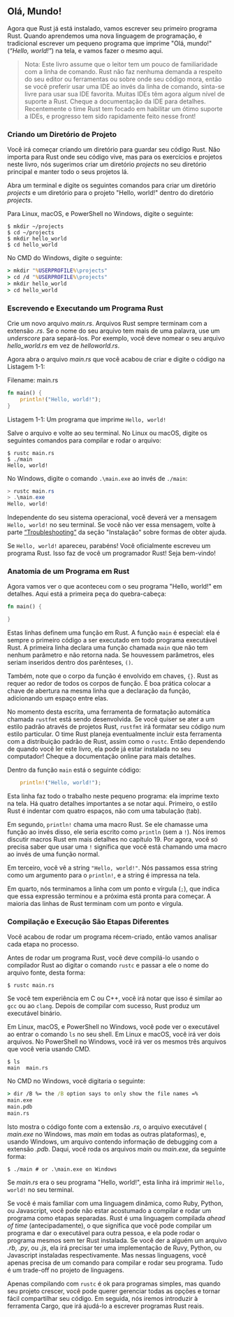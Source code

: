<!-- ## Hello, World!

Now that you’ve installed Rust, let’s write your first Rust program. It’s
traditional when learning a new language to write a little program that prints
the text `Hello, world!` to the screen, so we’ll do the same here!

> Note: This book assumes basic familiarity with the command line. Rust makes
> no specific demands about your editing or tooling or where your code lives, so
> if you prefer to use an integrated development environment (IDE) instead of
> the command line, feel free to use your favorite IDE. Many IDEs now have some
> degree of Rust support; check the IDE’s documentation for details. Recently,
> the Rust team has been focusing on enabling great IDE support, and progress
> has been made rapidly on that front! -->


## Olá, Mundo!

Agora que Rust já está instalado, vamos escrever seu primeiro programa Rust.
Quando aprendemos uma nova linguagem de programação, é tradicional escrever um
pequeno programa que imprime "Olá, mundo!" (_“Hello, world!”_) na tela, e vamos
fazer o mesmo aqui.

> Nota: Este livro assume que o leitor tem um pouco de familiaridade com a
> linha de comando. Rust não faz nenhuma demanda a respeito do seu editor ou
> ferramentas ou sobre onde seu código mora, então se você preferir usar uma
> IDE ao invés da linha de comando, sinta-se livre para usar sua IDE favorita.
> Muitas IDEs têm agora algum nível de suporte a Rust. Cheque  a documentação
> da IDE para detalhes. Recentemente o time Rust tem focado em habilitar um
> ótimo suporte a IDEs, e progresso tem sido rapidamente feito nesse front!

<!-- ### Creating a Project Directory

You’ll start by making a directory to store your Rust code. It doesn’t matter
to Rust where your code lives, but for the exercises and projects in this book,
we suggest making a *projects* directory in your home directory and keeping all
your projects there.

Open a terminal and enter the following commands to make a *projects* directory
and a directory for the Hello, world! project within the *projects* directory.

For Linux, macOS, and PowerShell on Windows, enter this:

```text
$ mkdir ~/projects
$ cd ~/projects
$ mkdir hello_world
$ cd hello_world
```

For Windows CMD, enter this:

```cmd
> mkdir "%USERPROFILE%\projects"
> cd /d "%USERPROFILE%\projects"
> mkdir hello_world
> cd hello_world
```
 -->

### Criando um Diretório de Projeto

Você irá começar criando um diretório para guardar seu código Rust. Não importa
para Rust onde seu código vive, mas para os exercícios e projetos neste livro,
nós sugerimos criar um diretório _projects_ no seu diretório principal e manter
todo o seus projetos lá.

Abra um terminal e digite os seguintes comandos para criar um diretório
_projects_ e um diretório para o projeto "Hello, world!" dentro do diretório
_projects_.

Para Linux, macOS, e PowerShell no Windows, digite o seguinte:

```text
$ mkdir ~/projects
$ cd ~/projects
$ mkdir hello_world
$ cd hello_world
```

No CMD do Windows, digite o seguinte:

```cmd
> mkdir "%USERPROFILE%\projects"
> cd /d "%USERPROFILE%\projects"
> mkdir hello_world
> cd hello_world
```

<!-- ### Writing and Running a Rust Program

Next, make a new source file and call it *main.rs*. Rust files always end with
the *.rs* extension. If you’re using more than one word in your filename, use
an underscore to separate them. For example, use *hello_world.rs* rather than
*helloworld.rs*.

Now open the *main.rs* file you just created and enter the code in Listing 1-1.

<span class="filename">Filename: main.rs</span>

```rust
fn main() {
    println!("Hello, world!");
}
```

<span class="caption">Listing 1-1: A program that prints `Hello, world!`</span>

Save the file and go back to your terminal window. On Linux or macOS, enter
the following commands to compile and run the file:

```text
$ rustc main.rs
$ ./main
Hello, world!
```

On Windows, enter the command `.\main.exe` instead of `./main`:

```powershell
> rustc main.rs
> .\main.exe
Hello, world!
```

Regardless of your operating system, the string `Hello, world!` should print to
the terminal. If you don’t see this output, refer back to the
[“Troubleshooting”][troubleshooting] part of the Installation
section for ways to get help.

If `Hello, world!` did print, congratulations! You’ve officially written a Rust
program. That makes you a Rust programmer—welcome! -->

### Escrevendo e Executando um Programa Rust

Crie um novo arquivo *main.rs*. Arquivos Rust sempre terminam com a extensão
*.rs*. Se o nome do seu arquivo tem mais de uma palavra, use um _underscore_
para separá-los. Por exemplo, você deve nomear o seu arquivo *hello_world.rs*
em vez de *helloworld.rs*.

Agora abra o arquivo *main.rs* que você acabou de criar e digite o código na
Listagem 1-1:

<span class="filename">Filename: main.rs</span>

```rust
fn main() {
    println!("Hello, world!");
}
```

<span class="caption">Listagem 1-1: Um programa que imprime `Hello, world!`</span>

Salve o arquivo e volte ao seu terminal. No Linux ou macOS, digite os seguintes
comandos para compilar e rodar o arquivo:

```text
$ rustc main.rs
$ ./main
Hello, world!
```

No Windows, digite o comando `.\main.exe` ao invés de `./main`:

```powershell
> rustc main.rs
> .\main.exe
Hello, world!
```

Independente do seu sistema operacional, você deverá ver a mensagem
`Hello, world!` no seu terminal. Se você não ver essa mensagem, volte à parte
[“Troubleshooting”][troubleshooting] da seção "Instalação" sobre formas de
obter ajuda. 

Se `Hello, world!` apareceu, parabéns! Você oficialmente escreveu um programa
Rust. Isso faz de você um programador Rust! Seja bem-vindo!

<!-- ### Anatomy of a Rust Program

Let’s review in detail what just happened in your Hello, world! program.
Here’s the first piece of the puzzle:

```rust
fn main() {

}
```

These lines define a function in Rust. The `main` function is special: it is
always the first code that runs in every executable Rust program. The first
line declares a function named `main` that has no parameters and returns
nothing. If there were parameters, they would go inside the parentheses, `()`. -->

### Anatomia de um Programa em Rust

Agora vamos ver o que aconteceu com o seu programa "Hello, world!" em detalhes.
Aqui está a primeira peça do quebra-cabeça:

```rust
fn main() {

}
```

Estas linhas definem uma função em Rust. A função `main` é especial: ela é
sempre o primeiro código a ser executado em todo programa executável Rust.
A primeira linha declara uma função chamada `main` que não tem nenhum parâmetro
e não retorna nada. Se houvessem parâmetros, eles seriam inseridos dentro dos
parênteses, `()`.

<!-- 
Also, note that the function body is wrapped in curly brackets, `{}`. Rust
requires these around all function bodies. It’s good style to place the opening
curly bracket on the same line as the function declaration, adding one space in
between.

At the time of this writing, an automatic formatter tool called `rustfmt` is
under development. If you want to stick to a standard style across Rust
projects, `rustfmt` will format your code in a particular style. The Rust team
plans to eventually include this tool with the standard Rust distribution, like
`rustc`. So depending on when you read this book, it might already be installed
on your computer! Check the online documentation for more details.

Inside the `main` function is the following code:

```rust
    println!("Hello, world!");
``` -->

Também, note que o corpo da função é envolvido em chaves, `{}`. Rust as requer
ao redor de todos os corpos de função. É boa prática colocar a chave de
abertura na mesma linha que a declaração da função, adicionando um espaço entre
elas.

No momento desta escrita, uma ferramenta de formatação automática chamada
`rustfmt` está sendo desenvolvida. Se você quiser se ater a um estilo padrão
através de projetos Rust, `rustfmt` irá formatar seu código num estilo
particular. O time Rust planeja eventualmente incluir esta ferramenta com a
distribuição padrão de Rust, assim como o `rustc`. Então dependendo de quando
você ler este livro, ela pode já estar instalada no seu computador! Cheque a
documentação online para mais detalhes.

Dentro da função `main` está o seguinte código:

```rust
    println!("Hello, world!");
```

<!-- This line does all the work in this little program: it prints text to the
screen. There are four important details to notice here. First, Rust style is
to indent with four spaces, not a tab.

Second, `println!` calls a Rust macro. If it called a function instead, it
would be entered as `println` (without the `!`). We’ll discuss Rust macros in
more detail in Chapter 19. For now, you just need to know that using a `!`
means that you’re calling a macro instead of a normal function.

Third, you see the `"Hello, world!"` string. We pass this string as an argument
to `println!`, and the string is printed to the screen.

Fourth, we end the line with a semicolon (`;`), which indicates that this
expression is over and the next one is ready to begin. Most lines of Rust code
end with a semicolon. -->

Esta linha faz todo o trabalho neste pequeno programa: ela imprime texto na
tela. Há quatro detalhes importantes a se notar aqui. Primeiro, o estilo Rust
é indentar com quatro espaços, não com uma tabulação (tab).

Em segundo, `println!` chama uma macro Rust. Se ele chamasse uma função ao
invés disso, ele seria escrito como `println` (sem a `!`). Nós iremos discutir
macros Rust em mais detalhes no capítulo 19. Por agora, você só precisa saber
que usar uma `!` significa que você está chamando uma macro ao invés de uma
função normal.

Em terceiro, você vê a string `"Hello, world!"`. Nós passamos essa string como
um argumento para o `println!`, e a string é impressa na tela.

Em quarto, nós terminamos a linha com um ponto e vírgula (`;`), que indica que
essa expressão terminou e a próxima está pronta para começar. A maioria das
linhas de Rust terminam com um ponto e vírgula.

<!-- ### Compiling and Running Are Separate Steps

You’ve just run a newly created program, so let’s examine each step in the
process.

Before running a Rust program, you must compile it using the Rust compiler by
entering the `rustc` command and passing it the name of your source file, like
this:

```text
$ rustc main.rs
```

If you have a C or C++ background, you’ll notice that this is similar to `gcc`
or `clang`. After compiling successfully, Rust outputs a binary executable.

On Linux, macOS, and PowerShell on Windows, you can see the executable by
entering the `ls` command in your shell. On Linux and macOS, you’ll see two
files. With PowerShell on Windows, you’ll see the same three files that you
would see using CMD.

```text
$ ls
main  main.rs
``` -->

### Compilação e Execução São Etapas Diferentes

Você acabou de rodar um programa récem-criado, então vamos analisar cada etapa
no processo.

Antes de rodar um programa Rust, você deve compilá-lo usando o compilador Rust
ao digitar o comando `rustc` e passar a ele o nome do arquivo fonte, desta
forma:

```text
$ rustc main.rs
```

Se você tem experiência em C ou C++, vocẽ irá notar que isso é similar ao `gcc`
ou ao `clang`. Depois de compilar com sucesso, Rust produz um executável
binário.

Em Linux, macOS, e PowerShell no Windows, você pode ver o executável ao entrar
o comando `ls` no seu shell. Em Linux e macOS, você irá ver dois arquivos. No
PowerShell no Windows, você irá ver os mesmos três arquivos que você veria
usando CMD.

```text
$ ls
main  main.rs
```

No CMD no Windows, você digitaria o seguinte:

```cmd
> dir /B %= the /B option says to only show the file names =%
main.exe
main.pdb
main.rs
```

Isto mostra o código fonte com a extensão _.rs_, o arquivo executável (
_main.exe_ no Windows, mas _main_ em todas as outras plataformas), e, usando
Windows, um arquivo contendo informação de debugging com a extensão _.pdb_.
Daqui, você roda os arquivos _main_ ou _main.exe_, da seguinte forma:

```text
$ ./main # or .\main.exe on Windows
```

Se _main.rs_ era o seu programa "Hello, world!", esta linha irá imprimir
`Hello, world!` no seu terminal.

<!-- 
If you’re more familiar with a dynamic language, such as Ruby, Python, or
JavaScript, you might not be used to compiling and running a program as
separate steps. Rust is an *ahead-of-time compiled* language, meaning you can
compile a program and give the executable to someone else, and they can run it
even without having Rust installed. If you give someone a *.rb*, *.py*, or
*.js* file, they need to have a Ruby, Python, or JavaScript implementation
installed (respectively). But in those languages, you only need one command to
compile and run your program. Everything is a trade-off in language design.

Just compiling with `rustc` is fine for simple programs, but as your project
grows, you’ll want to manage all the options and make it easy to share your
code. Next, we’ll introduce you to the Cargo tool, which will help you write
real-world Rust programs.

[troubleshooting]: ch01-01-installation.html#troubleshooting -->

Se você é mais familiar com uma linguagem dinâmica, como Ruby, Python, ou
Javascript, você pode não estar acostumado a compilar e rodar um programa como
etapas separadas. Rust é uma linguagem compilada _ahead of time_ 
(antecipadamente), o que significa que você pode compilar um programa e dar o
executável para outra pessoa, e ela pode rodar o programa mesmos sem ter Rust
instalada. Se você der a alguém um arquivo _.rb_, _.py_, ou _.js_, ela irá
precisar ter uma implementação de Ruvy, Python, ou Javascript instaladas
respectivamente. Mas nessas linguagens, você apenas precisa de um comando
para compilar e rodar seu programa. Tudo é um trade-off no projeto de
linguagens.

Apenas compilando com `rustc` é ok para programas simples, mas quando seu
projeto crescer, você pode querer gerenciar todas as opções e tornar fácil
compartilhar seu código. Em seguida, nós iremos introduzir à ferramenta Cargo,
que irá ajudá-lo a escrever programas Rust reais.

[troubleshooting]: ch01-01-installation.html#troubleshooting